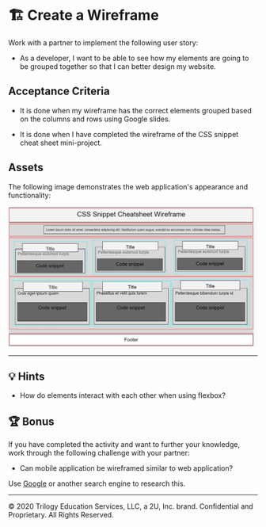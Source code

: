 # 🏗️ Create a Wireframe

Work with a partner to implement the following user story:

* As a developer, I want to be able to see how my elements are going to be grouped together so that I can better design my website.

## Acceptance Criteria

* It is done when my wireframe has the correct elements grouped based on the columns and rows using Google slides.

* It is done when I have completed the wireframe of the CSS snippet cheat sheet mini-project.

## Assets

The following image demonstrates the web application's appearance and functionality:

![Example of a finished wireframe for a form](./Images/01-wireframe-form-completed.png)

---

## 💡 Hints

* How do elements interact with each other when using flexbox?

## 🏆 Bonus

If you have completed the activity and want to further your knowledge, work through the following challenge with your partner:

* Can mobile application be wireframed similar to web application?

Use [Google](https://www.google.com) or another search engine to research this.

---
© 2020 Trilogy Education Services, LLC, a 2U, Inc. brand. Confidential and Proprietary. All Rights Reserved.